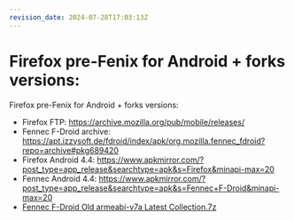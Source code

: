 ```yaml
---
revision_date: 2024-07-28T17:03:13Z
---
```

# Firefox pre-Fenix for Android + forks versions:
Firefox pre-Fenix for Android + forks versions:
* Firefox FTP: https://archive.mozilla.org/pub/mobile/releases/
* Fennec F-Droid archive: https://apt.izzysoft.de/fdroid/index/apk/org.mozilla.fennec_fdroid?repo=archive#pkg689420
* Firefox Android 4.4: https://www.apkmirror.com/?post_type=app_release&searchtype=apk&s=Firefox&minapi-max=20
* Fennec Android 4.4: https://www.apkmirror.com/?post_type=app_release&searchtype=apk&s=Fennec+F-Droid&minapi-max=20
* [Fennec F-Droid Old armeabi-v7a Latest Collection.7z](https://hlb0it.blogspot.com/?path=/Drive/Misc/Fennec%20F-Droid%20Old%20armeabi-v7a%20Latest%20Collection.7z)